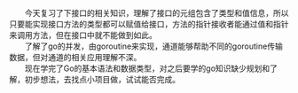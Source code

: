 &emsp;&emsp;今天复习了下接口的相关知识，理解了接口的元组包含了类型和值信息，所以只要能实现接口方法的类型都可以赋值给接口，方法的指针接收者能通过值和指针来调用方法，但在接口中就不能做到如此。
<br/>
&emsp;&emsp;了解了go的并发，由goroutine来实现，通道能够帮助不同的goroutine传输数据，但对通道的相关应用理解不深。
<br/>
&emsp;&emsp;现在学完了Go的基本语法和数据类型，对之后要学的go知识缺少规划和了解，初步想法，去找点小项目做，试试能否完成。